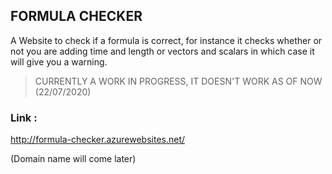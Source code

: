 
## FORMULA CHECKER

A Website to check if a formula is correct, for instance it checks whether or not you are adding time and length or vectors and scalars in which case it will give you a warning.

> CURRENTLY A WORK IN PROGRESS, IT DOESN'T WORK AS OF NOW (22/07/2020)

### Link :

http://formula-checker.azurewebsites.net/

(Domain name will come later)